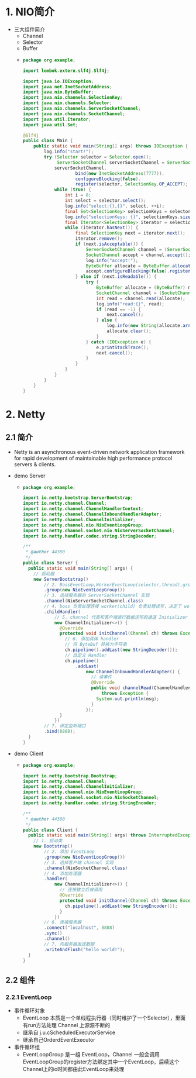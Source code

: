 # 1. NIO简介

- 三大组件简介
  - Channel
  - Selector
  - Buffer
  - ```java
    package org.example;
    
    import lombok.extern.slf4j.Slf4j;
    
    import java.io.IOException;
    import java.net.InetSocketAddress;
    import java.nio.ByteBuffer;
    import java.nio.channels.SelectionKey;
    import java.nio.channels.Selector;
    import java.nio.channels.ServerSocketChannel;
    import java.nio.channels.SocketChannel;
    import java.util.Iterator;
    import java.util.Set;
    
    @Slf4j
    public class Main {
        public static void main(String[] args) throws IOException {
            log.info("start!");
            try (Selector selector = Selector.open();
                 ServerSocketChannel serverSocketChannel = ServerSocketChannel.open()) {
                serverSocketChannel.
                        bind(new InetSocketAddress(7777)).
                        configureBlocking(false).
                        register(selector, SelectionKey.OP_ACCEPT);
                while (true) {
                    int i = 0;
                    int select = selector.select();
                    log.info("select:{},{}", select, ++i);
                    final Set<SelectionKey> selectionKeys = selector.selectedKeys();
                    log.info("selectionKeys: {}", selectionKeys.size());
                    final Iterator<SelectionKey> iterator = selectionKeys.iterator();
                    while (iterator.hasNext()) {
                        final SelectionKey next = iterator.next();
                        iterator.remove();
                        if (next.isAcceptable()) {
                            ServerSocketChannel channel = (ServerSocketChannel) next.channel();
                            SocketChannel accept = channel.accept();
                            log.info("accept!");
                            ByteBuffer allocate = ByteBuffer.allocate(4);
                            accept.configureBlocking(false).register(selector, SelectionKey.OP_READ, allocate);
                        } else if (next.isReadable()) {
                            try {
                                ByteBuffer allocate = (ByteBuffer) next.attachment();
                                SocketChannel channel = (SocketChannel) next.channel();
                                int read = channel.read(allocate);
                                log.info("read:{}", read);
                                if (read == -1) {
                                    next.cancel();
                                } else {
                                    log.info(new String(allocate.array(), 0, read));
                                    allocate.clear();
                                }
                            } catch (IOException e) {
                                e.printStackTrace();
                                next.cancel();
                            }
                        }
                    }
                }
            }
        }
    }
    ```
  

# 2. Netty

## 2.1 简介

- Netty is an asynchronous event-driven network application framework for rapid development of maintainable high performance protocol servers & clients.

- demo Server

  - ```java
    package org.example;
    
    import io.netty.bootstrap.ServerBootstrap;
    import io.netty.channel.Channel;
    import io.netty.channel.ChannelHandlerContext;
    import io.netty.channel.ChannelInboundHandlerAdapter;
    import io.netty.channel.ChannelInitializer;
    import io.netty.channel.nio.NioEventLoopGroup;
    import io.netty.channel.socket.nio.NioServerSocketChannel;
    import io.netty.handler.codec.string.StringDecoder;
    
    /**
     * @author 44380
     */
    public class Server {
      public static void main(String[] args) {
        // 启动器
        new ServerBootstrap()
            // 2. BossEventLoop,WorkerEventLoop(selector,thread),group 组
            .group(new NioEventLoopGroup())
            // 3. 选择服务器的 ServerSocketChannel 实现
            .channel(NioServerSocketChannel.class)
            // 4. boss 负责处理连接 worker(child) 负责处理读写，决定了 worker(child) 能执行哪些操作 (handler)
            .childHandler(
                // 5. channel 代表和客户端进行数据读写的通道 Initializer 初始化，负责添加别的 handler
                new ChannelInitializer<>() {
                  @Override
                  protected void initChannel(Channel ch) throws Exception {
                    // 6. 添加具体 handler
                    // 将 ByteBuf 转换为字符串
                    ch.pipeline().addLast(new StringDecoder());
                    // 自定义 Handler
                    ch.pipeline()
                        .addLast(
                            new ChannelInboundHandlerAdapter() {
                              // 读事件
                              @Override
                              public void channelRead(ChannelHandlerContext ctx, Object msg)
                                  throws Exception {
                                System.out.println(msg);
                              }
                            });
                  }
                })
            // 7. 绑定监听端口
            .bind(8888);
      }
    }
    
    ```
    

- demo Client

  - ```java
    package org.example;
    
    import io.netty.bootstrap.Bootstrap;
    import io.netty.channel.Channel;
    import io.netty.channel.ChannelInitializer;
    import io.netty.channel.nio.NioEventLoopGroup;
    import io.netty.channel.socket.nio.NioSocketChannel;
    import io.netty.handler.codec.string.StringEncoder;
    
    /**
     * @author 44380
     */
    public class Client {
      public static void main(String[] args) throws InterruptedException {
        // 1. 启动类
        new Bootstrap()
            // 2. 添加 EventLoop
            .group(new NioEventLoopGroup())
            // 3. 选择客户端 channel 实现
            .channel(NioSocketChannel.class)
            // 4. 添加处理器
            .handler(
                new ChannelInitializer<>() {
                  // 连接建立后被调用
                  @Override
                  protected void initChannel(Channel ch) throws Exception {
                    ch.pipeline().addLast(new StringEncoder());
                  }
                })
            // 6. 连接服务器
            .connect("localhost", 8888)
            .sync()
            .channel()
            // 7. 向服务器发送数据
            .writeAndFlush("hello world!");
      }
    }
    
    ```

## 2.2 组件

### 2.2.1 EventLoop

- 事件循环对象
  - EventLoop 本质是一个单线程执行器（同时维护了一个Selector），里面有run方法处理 Channel 上源源不断的
  - 继承自 j.u.cScheduledExecutorService
  - 继承自己OrderdEventExecutor
- 事件循环组
  - EventLoopGroup 是一组 EventLoop，Channel 一般会调用EventLoopGroup的register方法绑定其中一个EventLoop，后续这个Channel上的io时间都由此EventLoop来处理
